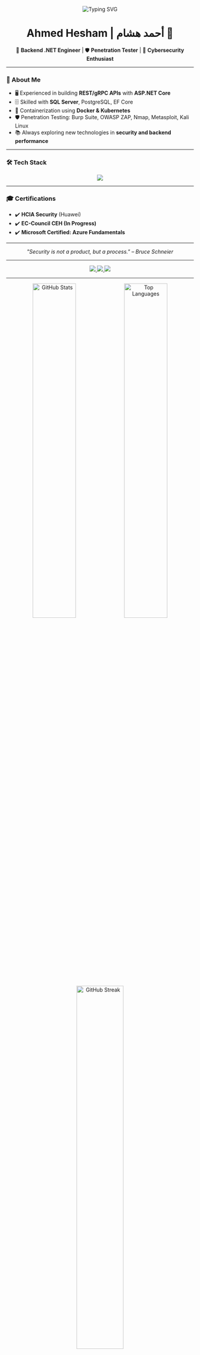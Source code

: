 <!-- Banner -->
<p align="center">
  <img src="https://readme-typing-svg.herokuapp.com?font=Fira+Code&size=28&pause=1000&color=00C2FF&center=true&vCenter=true&width=700&lines=I'm+Ahmed+Hesham;Backend+.NET+Engineer;Penetration+Tester;Cybersecurity+Enthusiast;Always+learning+new+things!" alt="Typing SVG" />
</p>

<!-- Name -->
<h1 align="center">Ahmed Hesham | أحمد هشام 👋</h1>

<!-- Roles -->
<p align="center">
  🔹 <b>Backend .NET Engineer</b> | 🛡️ <b>Penetration Tester</b> | 🚀 <b>Cybersecurity Enthusiast</b>
</p>

---

<!-- About Me -->
### 🚀 About Me  
- 🖥️ Experienced in building **REST/gRPC APIs** with **ASP.NET Core**  
- 🗄️ Skilled with **SQL Server**, PostgreSQL, EF Core  
- 🐳 Containerization using **Docker & Kubernetes**  
- 🛡️ Penetration Testing: Burp Suite, OWASP ZAP, Nmap, Metasploit, Kali Linux  
- 📚 Always exploring new technologies in **security and backend performance**  

---

<!-- Tech Stack -->
### 🛠️ Tech Stack  
<p align="center">
  <img src="https://skillicons.dev/icons?i=dotnet,cs,postgresql,mysql,git,docker,kubernetes,linux,azure,aws" />
</p>

---

<!-- Certifications -->
### 🎓 Certifications  
- ✔️ **HCIA Security** (Huawei)  
- ✔️ **EC-Council CEH (In Progress)**  
- ✔️ **Microsoft Certified: Azure Fundamentals**  

---

<!-- Quote -->
<p align="center">
  <i>"Security is not a product, but a process." – Bruce Schneier</i>
</p>

---

<!-- Social Links -->
<p align="center">
  <a href="https://github.com/AHMED-HISHAM-DEV">
    <img src="https://img.shields.io/badge/GitHub-100000?style=for-the-badge&logo=github&logoColor=white" />
  </a>
  <a href="https://www.linkedin.com/in/ahmed-hisham-pentester/">
    <img src="https://img.shields.io/badge/LinkedIn-0A66C2?style=for-the-badge&logo=linkedin&logoColor=white" />
  </a>
  <a href="https://t.me/Ahmed_Hisham_DevSec">
    <img src="https://img.shields.io/badge/Telegram-2CA5E0?style=for-the-badge&logo=telegram&logoColor=white" />
  </a>
</p>

---

<!-- GitHub Stats -->
<p align="center">
  <img src="https://github-readme-stats.vercel.app/api?username=AHMED-HISHAM-DEV&show_icons=true&theme=radical&count_private=true" alt="GitHub Stats" width="48%"/>
  <img src="https://github-readme-stats.vercel.app/api/top-langs/?username=AHMED-HISHAM-DEV&layout=compact&theme=radical" alt="Top Languages" width="48%"/>
</p>

<!-- GitHub Streak -->
<p align="center">
  <img src="https://github-readme-streak-stats.herokuapp.com/?user=AHMED-HISHAM-DEV&theme=radical" alt="GitHub Streak" width="50%"/>
</p>

---

<!-- Visitors -->
<p align="center">
  <img src="https://komarev.com/ghpvc/?username=AHMED-HISHAM-DEV&style=flat&color=orange&label=PROFILE+VIEWS"/>
  <img src="https://hits.seeyoufarm.com/api/count/incr/badge.svg?url=https://github.com/AHMED-HISHAM-DEV&count_bg=%2379C83D&title_bg=%23555555&icon=github.svg&icon_color=%23E7E7E7&title=HITS"/>
</p>
